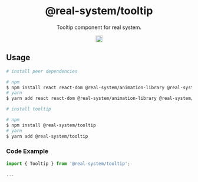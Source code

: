 <h1 align="center">@real-system/tooltip</h1>
<p align="center">Tooltip component for real system.</p>
<p align="center">
<a href="https://www.npmjs.com/package/@real-system/tooltip"><img src="https://badgen.net/npm/v/@real-system/tooltip?label=&icon=npm&color=blue" alt="npm version" height="18"/></a>
</p>

## Usage

```bash
# install peer dependencies

# npm
$ npm install react react-dom @real-system/animation-library @real-system/box-primitive @real-system/styling-library @real-system/theme-library @real-system/utils-library
# yarn
$ yarn add react react-dom @real-system/animation-library @real-system/box-primitive @real-system/styling-library @real-system/theme-library @real-system/utils-library

# install tooltip

# npm
$ npm install @real-system/tooltip
# yarn
$ yarn add @real-system/tooltip
```

### Code Example

```javascript
import { Tooltip } from '@real-system/tooltip';

...

```
